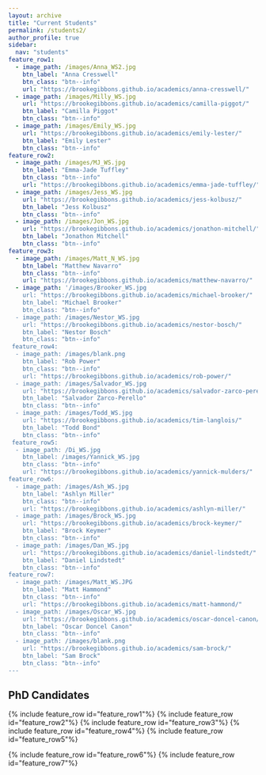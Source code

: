 ```yaml
---
layout: archive
title: "Current Students"
permalink: /students2/
author_profile: true
sidebar:
  nav: "students"
feature_row1:
  - image_path: /images/Anna_WS2.jpg
    btn_label: "Anna Cresswell"
    btn_class: "btn--info"
    url: "https://brookegibbons.github.io/academics/anna-cresswell/"
  - image_path: /images/Milly_WS.jpg
    url: "https://brookegibbons.github.io/academics/camilla-piggot/"
    btn_label: "Camilla Piggot"
    btn_class: "btn--info"
  - image_path: /images/Emily_WS.jpg
    url: "https://brookegibbons.github.io/academics/emily-lester/"
    btn_label: "Emily Lester"
    btn_class: "btn--info"
feature_row2:
  - image_path: /images/MJ_WS.jpg
    btn_label: "Emma-Jade Tuffley"
    btn_class: "btn--info"
    url: "https://brookegibbons.github.io/academics/emma-jade-tuffley/"
  - image_path: /images/Jess_WS.jpg
    url: "https://brookegibbons.github.io/academics/jess-kolbusz/"
    btn_label: "Jess Kolbusz"
    btn_class: "btn--info"
  - image_path: /images/Jon_WS.jpg
    url: "https://brookegibbons.github.io/academics/jonathon-mitchell/"
    btn_label: "Jonathon Mitchell"
    btn_class: "btn--info"
feature_row3:
  - image_path: /images/Matt_N_WS.jpg
    btn_label: "Matthew Navarro"
    btn_class: "btn--info"
    url: "https://brookegibbons.github.io/academics/matthew-navarro/"
  - image_path: '/images/Brooker_WS.jpg
    url: "https://brookegibbons.github.io/academics/michael-brooker/"
    btn_label: "Michael Brooker"
    btn_class: "btn--info"
  - image_path: /images/Nestor_WS.jpg
    url: "https://brookegibbons.github.io/academics/nestor-bosch/"
    btn_label: "Nestor Bosch"
    btn_class: "btn--info"
 feature_row4:
  - image_path: /images/blank.png
    btn_label: "Rob Power"
    btn_class: "btn--info"
    url: "https://brookegibbons.github.io/academics/rob-power/"
  - image_path: /images/Salvador_WS.jpg
    url: "https://brookegibbons.github.io/academics/salvador-zarco-perello/"
    btn_label: "Salvador Zarco-Perello"
    btn_class: "btn--info"
  - image_path: /images/Todd_WS.jpg
    url: "https://brookegibbons.github.io/academics/tim-langlois/"
    btn_label: "Todd Bond"
    btn_class: "btn--info"
 feature_row5:
  - image_path: /Di_WS.jpg
    btn_label: /images/Yannick_WS.jpg
    btn_class: "btn--info"
    url: "https://brookegibbons.github.io/academics/yannick-mulders/"
feature_row6:
  - image_path: /images/Ash_WS.jpg
    btn_label: "Ashlyn Miller"
    btn_class: "btn--info"
    url: "https://brookegibbons.github.io/academics/ashlyn-miller/"
  - image_path: /images/Brock_WS.jpg
    url: "https://brookegibbons.github.io/academics/brock-keymer/"
    btn_label: "Brock Keymer"
    btn_class: "btn--info"
  - image_path: /images/Dan_WS.jpg
    url: "https://brookegibbons.github.io/academics/daniel-lindstedt/"
    btn_label: "Daniel Lindstedt"
    btn_class: "btn--info"
feature_row7:
  - image_path: /images/Matt_WS.JPG
    btn_label: "Matt Hammond"
    btn_class: "btn--info"
    url: "https://brookegibbons.github.io/academics/matt-hammond/"
  - image_path: /images/Oscar_WS.jpg
    url: "https://brookegibbons.github.io/academics/oscar-doncel-canon/"
    btn_label: "Oscar Doncel Canon"
    btn_class: "btn--info"
  - image_path: /images/blank.png
    url: "https://brookegibbons.github.io/academics/sam-brock/"
    btn_label: "Sam Brock"
    btn_class: "btn--info"
---
```

## PhD Candidates
{% include feature_row id="feature_row1"%}
{% include feature_row id="feature_row2"%}
{% include feature_row id="feature_row3"%}
{% include feature_row id="feature_row4"%}
{% include feature_row id="feature_row5"%}



{% include feature_row id="feature_row6"%}
{% include feature_row id="feature_row7"%}
